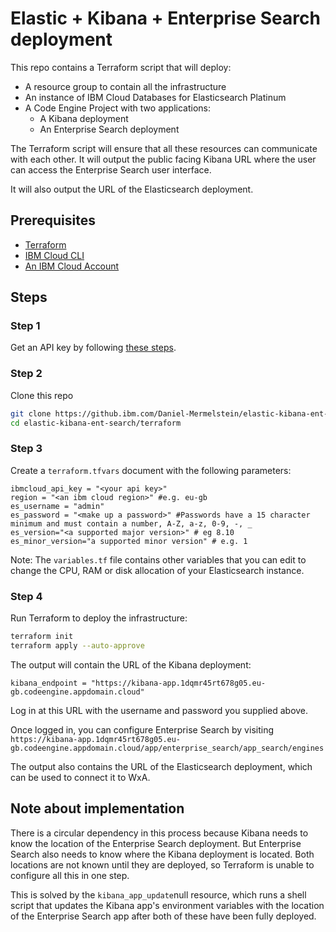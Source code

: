 # Elastic + Kibana + Enterprise Search deployment

This repo contains a Terraform script that will deploy:

- A resource group to contain all the infrastructure
- An instance of IBM Cloud Databases for Elasticsearch Platinum
- A Code Engine Project with two applications:
    - A Kibana deployment
    - An Enterprise Search deployment

The Terraform script will ensure that all these resources can communicate with each other. It will output the public facing Kibana URL where the user can access the Enterprise Search user interface.

It will also output the URL of the Elasticsearch deployment.

## Prerequisites

- [Terraform](https://www.terraform.io/)
- [IBM Cloud CLI](https://cloud.ibm.com/docs/cli?topic=cli-getting-started)
- [An IBM Cloud Account](https://cloud.ibm.com/registration)

## Steps

### Step 1

Get an API key by following [these steps](https://cloud.ibm.com/docs/account?topic=account-userapikey&interface=ui#create_user_key).

### Step 2

Clone this repo

```sh
git clone https://github.ibm.com/Daniel-Mermelstein/elastic-kibana-ent-search.git
cd elastic-kibana-ent-search/terraform
```

### Step 3

Create a `terraform.tfvars` document with the following parameters:

```
ibmcloud_api_key = "<your api key>"
region = "<an ibm cloud region>" #e.g. eu-gb
es_username = "admin"
es_password = "<make up a password>" #Passwords have a 15 character minimum and must contain a number, A-Z, a-z, 0-9, -, _
es_version="<a supported major version>" # eg 8.10
es_minor_version="a supported minor version" # e.g. 1
```

Note: The `variables.tf` file contains other variables that you can edit to change the CPU, RAM or disk allocation of your Elasticsearch instance.

### Step 4

Run Terraform to deploy the infrastructure:

```sh
terraform init
terraform apply --auto-approve
```

The output will contain the URL of the Kibana deployment:

```
kibana_endpoint = "https://kibana-app.1dqmr45rt678g05.eu-gb.codeengine.appdomain.cloud"
```

Log in  at this URL with the username and password you supplied above.

Once logged in, you can configure Enterprise Search by visiting `https://kibana-app.1dqmr45rt678g05.eu-gb.codeengine.appdomain.cloud/app/enterprise_search/app_search/engines`

The output also contains the URL of the Elasticsearch deployment, which can be used to connect it to WxA.

## Note about implementation

There is a circular dependency in this process because Kibana needs to know the location of the Enterprise Search deployment. But Enterprise Search also needs to know where the Kibana deployment is located. Both locations are not known until they are deployed, so Terraform is unable to configure all this in one step.

This is solved by the `kibana_app_update`null resource, which runs a shell script that updates the Kibana app's environment variables with the location of the Enterprise Search app after both of these have been fully deployed. 